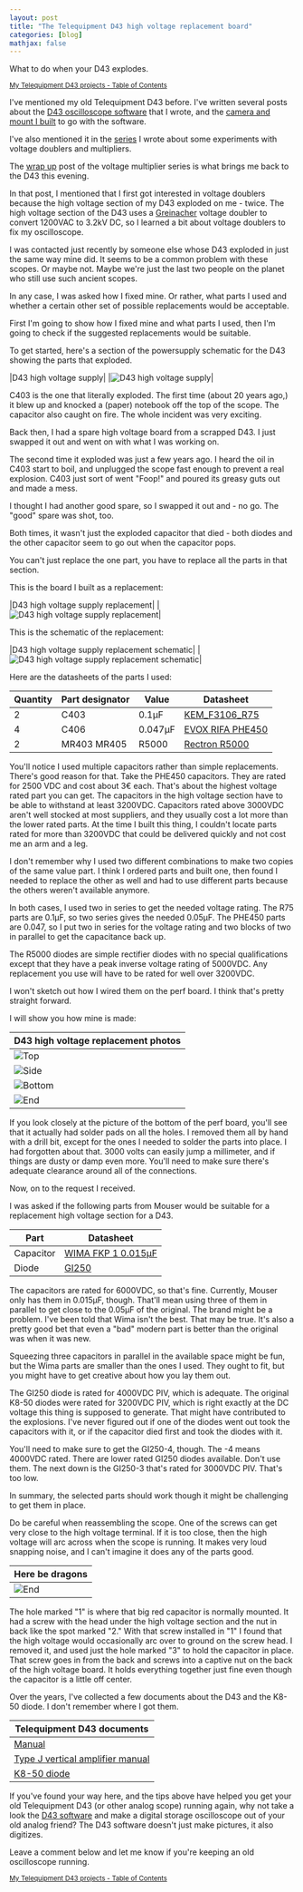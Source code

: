 ```yaml
---
layout: post
title: "The Telequipment D43 high voltage replacement board"
categories: [blog]
mathjax: false
---
```

What to do when your D43 explodes.

<sub>[My Telequipment D43 projects - Table of Contents](d43toc)</sub>

I've mentioned my old Telequipment D43 before.  I've written several posts about the [D43 oscilloscope software](https://github.com/JosephEoff/D43) that I wrote, and the [camera and mount I built](new-oscilloscope-camera) to go with the software.

I've also mentioned it in the [series](2-voltagemultiplier-toc) I wrote about some experiments with voltage doublers and multipliers.

The [wrap up](diode-capacitors-volts-pt8) post of the voltage multiplier series is what brings me back to the D43 this evening.

In that post, I mentioned that I first got interested in voltage doublers because the high voltage section of my D43 exploded on me - twice.  The high voltage section of the D43 uses a [Greinacher](diode-capacitors-volts-pt2) voltage doubler to convert 1200VAC to 3.2kV DC, so I learned a bit about voltage doublers to fix my oscilloscope.

I was contacted just recently by someone else whose D43 exploded in just the same way mine did.  It seems to be a common problem with these scopes.  Or maybe not.  Maybe we're just the last two people on the planet who still use such ancient scopes.

In any case, I was asked how I fixed mine.  Or rather, what parts I used and whether a certain other set of possible replacements would be acceptable.

First I'm going to show how I fixed mine and what parts I used, then I'm going to check if the suggested replacements would be suitable.

To get started, here's a section of the powersupply schematic for the D43 showing the parts that exploded.

|D43 high voltage supply|
|![D43 high voltage supply](/assets/2020-04-03-d43hv/D43-PowerSupply.png)|

C403 is the one that literally exploded.  The first time (about 20 years ago,) it blew up and knocked a (paper) notebook off the top of the scope.  The capacitor also caught on fire.  The whole incident was very exciting.

Back then, I had a spare high voltage board from a scrapped D43.  I just swapped it out and went on with what I was working on.

The second time it exploded was just a few years ago.  I heard the oil in C403 start to boil, and unplugged the scope fast enough to prevent a real explosion.  C403 just sort of went "Foop!" and poured its greasy guts out and made a mess.

I thought I had another good spare, so I swapped it out and - no go.  The "good" spare was shot, too.

Both times, it wasn't just the exploded capacitor that died - both diodes and the other capacitor seem to go out when the capacitor pops. 

You can't just replace the one part, you have to replace all the parts in that section.

This is the board I built as a replacement:

|D43 high voltage supply replacement|
|![D43 high voltage supply replacement](/assets/2020-04-03-d43hv/D43-PowerSupply_replacement.jpg)|

This is the schematic of the replacement:

|D43 high voltage supply replacement schematic|
|![D43 high voltage supply replacement schematic](/assets/2020-04-03-d43hv/schematic.png)|

Here are the datasheets of the parts I used:

|Quantity|Part designator|Value  |Datasheet|
|--------|---------------|-------|---------|
|2       |C403           |0.1µF  |[KEM_F3106_R75](/assets/2020-04-03-d43hv/KEM_F3106_R75.pdf)|
|4       |C406           |0.047µF|[EVOX RIFA PHE450](/assets/2020-04-03-d43hv/phe450.pdf)|
|2       |MR403 MR405    |R5000  |[Rectron R5000](/assets/2020-04-03-d43hv/r2500-r5000.pdf)|

You'll notice I used multiple capacitors rather than simple replacements.  There's good reason for that.  Take the PHE450 capacitors.  They are rated for 2500 VDC and cost about 3€ each.  That's about the highest voltage rated part you can get.  The capacitors in the high voltage section have to be able to withstand at least 3200VDC.  Capacitors rated above 3000VDC aren't well stocked at most suppliers, and they usually cost a lot more than the lower rated parts.  At the time I built this thing, I couldn't locate parts rated for more than 3200VDC that could be delivered quickly and not cost me an arm and a leg.

I don't remember why I used two different combinations to make two copies of the same value part.  I think I ordered parts and built one, then found I needed to replace the other as well and had to use different parts because the others weren't available anymore.

In both cases, I used two in series to get the needed voltage rating.  The R75 parts are 0.1µF, so two series gives the needed 0.05µF.  The PHE450 parts are 0.047, so I put two in series for the voltage rating and two blocks of two in parallel to get the capacitance back up.

The R5000 diodes are simple rectifier diodes with no special qualifications except that they have a peak inverse voltage rating of 5000VDC.  Any replacement you use will have to be rated for well over 3200VDC.

I won't sketch out how I wired them on the perf board.  I think that's pretty straight forward.

I will show you how mine is made:

|D43 high voltage replacement photos|
|-----------------------------------|
|![Top](/assets/2020-04-03-d43hv/hv1.jpg)|
|![Side](/assets/2020-04-03-d43hv/hv2.jpg)|
|![Bottom](/assets/2020-04-03-d43hv/hv3.jpg)|
|![End](/assets/2020-04-03-d43hv/hv4.jpg)|

If you look closely at the picture of the bottom of the perf board, you'll see that it actually had solder pads on all the holes.  I removed them all by hand with a drill bit, except for the ones I needed to solder the parts into place.  I had forgotten about that.  3000 volts can easily jump a millimeter, and if things are dusty or damp even more.  You'll need to make sure there's adequate clearance around all of the connections.

Now, on to the request I received.

I was asked if the following parts from Mouser would be suitable for a replacement high voltage section for a D43.

|Part|Datasheet|
|----|---------|
|Capacitor|[WIMA FKP 1 0.015µF](/assets/2020-04-03-d43hv/e_WIMA_FKP_1-1139839.pdf)|
|Diode|[GI250](gi2501.pdf)|

The capacitors are rated for 6000VDC, so that's fine.  Currently, Mouser only has them in 0.015µF, though.  That'll mean using three of them in parallel to get close to the 0.05µF of the original.  The brand might be a problem.  I've been told that Wima isn't the best.  That may be true. It's also a pretty good bet that even a "bad" modern part is better than the original was when it was new.

Squeezing three capacitors in parallel in the available space might be fun, but the Wima parts are smaller than the ones I used.  They ought to fit, but you might have to get creative about how you lay them out.

The GI250 diode is rated for 4000VDC PIV, which is adequate.  The original K8-50 diodes were rated for 3200VDC PIV, which is right exactly at the DC voltage this thing is supposed to generate.  That might have contributed to the explosions.  I've never figured out if one of the diodes went out took the capacitors with it, or if the capacitor died first and took the diodes with it.

You'll need to make sure to get the GI250-4, though.  The -4 means 4000VDC rated.  There are lower rated GI250 diodes available.  Don't use them.  The next down is the GI250-3 that's rated for 3000VDC PIV.  That's too low.

In summary, the selected parts should work though it might be challenging to get them in place.

Do be careful when reassembling the scope.  One of the screws can get very close to the high voltage terminal.  If it is too close, then the high voltage will arc across when the scope is running.  It makes very loud snapping noise, and I can't imagine it does any of the parts good.

|Here be dragons|
|---------------|
|![End](/assets/2020-04-03-d43hv/mountingscrews.jpg)|

The hole marked "1" is where that big red capacitor is normally mounted.  It had a screw with the head under the high voltage section and the nut in back like the spot marked "2."  With that screw installed in "1" I found that the high voltage would occasionally arc over to ground on the screw head.  I removed it, and used just the hole marked "3" to hold the capacitor in place.  That screw goes in from the back and screws into a captive nut on the back of the high voltage board.  It holds everything together just fine even though the capacitor is a little off center.

Over the years, I've collected a few documents about the D43 and the K8-50 diode.  I don't remember where I got them.

|Telequipment D43 documents|
|--------------------------|
|[Manual](/assets/2020-04-03-d43hv/d43.pdf)|
|[Type J vertical amplifier manual](d43_TypeJ.pdf)|
|[K8-50 diode](K8-50datasheet1.pdf)|

If you've found your way here, and the tips above have helped you get your old Telequipment D43 (or other analog scope) running again, why not take a look the [D43 software](https://github.com/JosephEoff/D43) and make a digital storage oscilloscope out of your old analog friend?  The D43 software doesn't just make pictures, it also digitizes.

Leave a comment below and let me know if you're keeping an old oscilloscope running.

<sub>[My Telequipment D43 projects - Table of Contents](d43toc)</sub>
